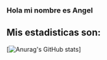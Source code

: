 ### Hola mi nombre es Angel 

## Mis estadisticas son:

[![Anurag's GitHub stats](https://github-readme-stats.vercel.app/api?username=AngelGranadosUACM)]
